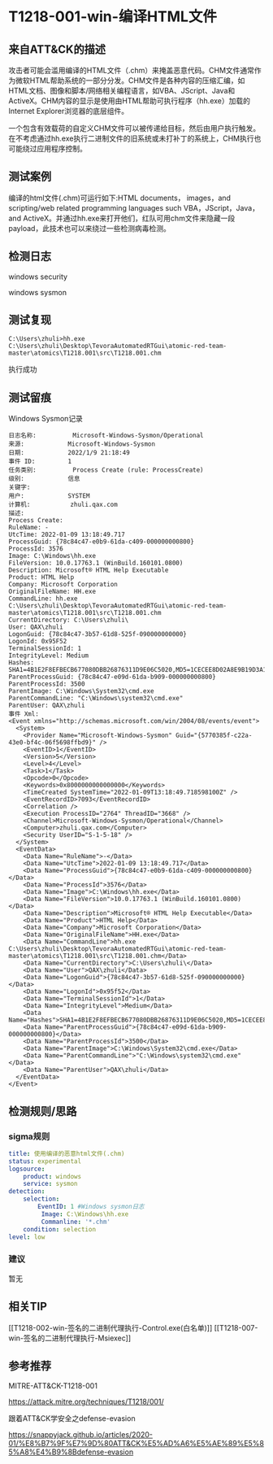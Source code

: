 # T1218-001-win-编译HTML文件

## 来自ATT&CK的描述

攻击者可能会滥用编译的HTML文件（.chm）来掩盖恶意代码。CHM文件通常作为微软HTML帮助系统的一部分分发。CHM文件是各种内容的压缩汇编，如HTML文档、图像和脚本/网络相关编程语言，如VBA、JScript、Java和ActiveX。CHM内容的显示是使用由HTML帮助可执行程序（hh.exe）加载的Internet Explorer浏览器的底层组件。

一个包含有效载荷的自定义CHM文件可以被传递给目标，然后由用户执行触发。在不考虑通过hh.exe执行二进制文件的旧系统或未打补丁的系统上，CHM执行也可能绕过应用程序控制。

## 测试案例

编译的html文件(.chm)可运行如下:HTML documents， images，and scripting/web related programming languages such VBA，JScript，Java，and ActiveX。并通过hh.exe来打开他们，红队可用chm文件来隐藏一段payload，此技术也可以来绕过一些检测病毒检测。

## 检测日志

windows security

windows sysmon

## 测试复现

```
C:\Users\zhuli>hh.exe C:\Users\zhuli\Desktop\TevoraAutomatedRTGui\atomic-red-team-master\atomics\T1218.001\src\T1218.001.chm
```

执行成功

## 测试留痕

Windows Sysmon记录
```
日志名称:          Microsoft-Windows-Sysmon/Operational
来源:            Microsoft-Windows-Sysmon
日期:            2022/1/9 21:18:49
事件 ID:         1
任务类别:          Process Create (rule: ProcessCreate)
级别:            信息
关键字:           
用户:            SYSTEM
计算机:           zhuli.qax.com
描述:
Process Create:
RuleName: -
UtcTime: 2022-01-09 13:18:49.717
ProcessGuid: {78c84c47-e0b9-61da-c409-000000000800}
ProcessId: 3576
Image: C:\Windows\hh.exe
FileVersion: 10.0.17763.1 (WinBuild.160101.0800)
Description: Microsoft® HTML Help Executable
Product: HTML Help
Company: Microsoft Corporation
OriginalFileName: HH.exe
CommandLine: hh.exe  C:\Users\zhuli\Desktop\TevoraAutomatedRTGui\atomic-red-team-master\atomics\T1218.001\src\T1218.001.chm
CurrentDirectory: C:\Users\zhuli\
User: QAX\zhuli
LogonGuid: {78c84c47-3b57-61d8-525f-090000000000}
LogonId: 0x95F52
TerminalSessionId: 1
IntegrityLevel: Medium
Hashes: SHA1=4B1E2F8EFBECB677080DBB26876311D9E06C5020,MD5=1CECEE8D02A8E9B19D3A1A65C7A2B249,SHA256=8AB2F9A4CA87575F03F554AEED6C5E0D7692FA9B5D420008A1521F7F7BD2D0A5,IMPHASH=D3D9C3E81A404E7F5C5302429636F04C
ParentProcessGuid: {78c84c47-e09d-61da-b909-000000000800}
ParentProcessId: 3500
ParentImage: C:\Windows\System32\cmd.exe
ParentCommandLine: "C:\Windows\system32\cmd.exe" 
ParentUser: QAX\zhuli
事件 Xml:
<Event xmlns="http://schemas.microsoft.com/win/2004/08/events/event">
  <System>
    <Provider Name="Microsoft-Windows-Sysmon" Guid="{5770385f-c22a-43e0-bf4c-06f5698ffbd9}" />
    <EventID>1</EventID>
    <Version>5</Version>
    <Level>4</Level>
    <Task>1</Task>
    <Opcode>0</Opcode>
    <Keywords>0x8000000000000000</Keywords>
    <TimeCreated SystemTime="2022-01-09T13:18:49.718598100Z" />
    <EventRecordID>7093</EventRecordID>
    <Correlation />
    <Execution ProcessID="2764" ThreadID="3668" />
    <Channel>Microsoft-Windows-Sysmon/Operational</Channel>
    <Computer>zhuli.qax.com</Computer>
    <Security UserID="S-1-5-18" />
  </System>
  <EventData>
    <Data Name="RuleName">-</Data>
    <Data Name="UtcTime">2022-01-09 13:18:49.717</Data>
    <Data Name="ProcessGuid">{78c84c47-e0b9-61da-c409-000000000800}</Data>
    <Data Name="ProcessId">3576</Data>
    <Data Name="Image">C:\Windows\hh.exe</Data>
    <Data Name="FileVersion">10.0.17763.1 (WinBuild.160101.0800)</Data>
    <Data Name="Description">Microsoft® HTML Help Executable</Data>
    <Data Name="Product">HTML Help</Data>
    <Data Name="Company">Microsoft Corporation</Data>
    <Data Name="OriginalFileName">HH.exe</Data>
    <Data Name="CommandLine">hh.exe  C:\Users\zhuli\Desktop\TevoraAutomatedRTGui\atomic-red-team-master\atomics\T1218.001\src\T1218.001.chm</Data>
    <Data Name="CurrentDirectory">C:\Users\zhuli\</Data>
    <Data Name="User">QAX\zhuli</Data>
    <Data Name="LogonGuid">{78c84c47-3b57-61d8-525f-090000000000}</Data>
    <Data Name="LogonId">0x95f52</Data>
    <Data Name="TerminalSessionId">1</Data>
    <Data Name="IntegrityLevel">Medium</Data>
    <Data Name="Hashes">SHA1=4B1E2F8EFBECB677080DBB26876311D9E06C5020,MD5=1CECEE8D02A8E9B19D3A1A65C7A2B249,SHA256=8AB2F9A4CA87575F03F554AEED6C5E0D7692FA9B5D420008A1521F7F7BD2D0A5,IMPHASH=D3D9C3E81A404E7F5C5302429636F04C</Data>
    <Data Name="ParentProcessGuid">{78c84c47-e09d-61da-b909-000000000800}</Data>
    <Data Name="ParentProcessId">3500</Data>
    <Data Name="ParentImage">C:\Windows\System32\cmd.exe</Data>
    <Data Name="ParentCommandLine">"C:\Windows\system32\cmd.exe" </Data>
    <Data Name="ParentUser">QAX\zhuli</Data>
  </EventData>
</Event>
```

## 检测规则/思路

### sigma规则

```yml
title: 使用编译的恶意html文件(.chm)
status: experimental
logsource:
​    product: windows
​    service: sysmon
detection:
​    selection:
​        EventID: 1 #Windows sysmon日志
         Image: C:\Windows\hh.exe
         Commanline: '*.chm'
​    condition: selection
level: low
```

### 建议

暂无

## 相关TIP
[[T1218-002-win-签名的二进制代理执行-Control.exe(白名单)]]
[[T1218-007-win-签名的二进制代理执行-Msiexec]]

## 参考推荐

MITRE-ATT&CK-T1218-001

<https://attack.mitre.org/techniques/T1218/001/>

跟着ATT&CK学安全之defense-evasion

<https://snappyjack.github.io/articles/2020-01/%E8%B7%9F%E7%9D%80ATT&CK%E5%AD%A6%E5%AE%89%E5%85%A8%E4%B9%8Bdefense-evasion>
